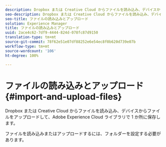 ```yaml
---
description: Dropbox または Creative Cloud からファイルを読み込み、デバイスからファイルをアップロードして、Adobe Experience Cloud ライブラリで 1 か所に保存します。
seo-description: Dropbox または Creative Cloud からファイルを読み込み、デバイスからファイルをアップロードして、Adobe Experience Cloud ライブラリで 1 か所に保存します。
seo-title: ファイルの読み込みとアップロード
solution: Experience Manager
title: ファイルの読み込みとアップロード
uuid: 2ace4c62-7df9-4444-824d-078fc87d9150
translation-type: tm+mt
source-git-commit: 78f62e51e07df88252e6e54ec8f0b620d739e07b
workflow-type: tm+mt
source-wordcount: '106'
ht-degree: 100%

---
```



# ファイルの読み込みとアップロード{#import-and-upload-files}

Dropbox または Creative Cloud からファイルを読み込み、デバイスからファイルをアップロードして、Adobe Experience Cloud ライブラリで 1 か所に保存します。

ファイルを読み込みまたはアップロードするには、フォルダーを設定する必要があります。

